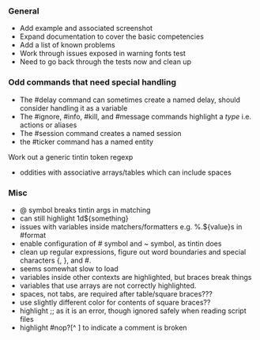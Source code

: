 ### General
 - Add example and associated screenshot
 - Expand documentation to cover the basic competencies
 - Add a list of known problems
 - Work through issues exposed in warning fonts test
 - Need to go back through the tests now and clean up

### Odd commands that need special handling

 - The #delay command can sometimes create a named delay, should consider handling it as a variable
 - The #ignore, #info, #kill, and #message commands highlight a _type_ i.e. actions or aliases
 - The #session command creates a named session
 - the #ticker command has a named entity

Work out a generic tintin token regexp
 - oddities with associative arrays/tables which can include spaces

### Misc
 * @ symbol breaks tintin args in matching
 * can still highlight 1d${something}
 * issues with variables inside matchers/formatters e.g. %.${value}s in #format
 * enable configuration of # symbol and ~ symbol, as tintin does
 * clean up regular expressions, figure out word boundaries and special characters {, }, and #.
 * seems somewhat slow to load
 * variables inside other contexts are highlighted, but braces break things
 * variables that use arrays are not correctly highlighted.
 * spaces, not tabs, are required after table/square braces???
 * use slightly different color for contents of square braces??
 * highlight ;; as it is an error, though ignored safely when reading script files
 * highlight #nop?[^ ] to indicate a comment is broken
